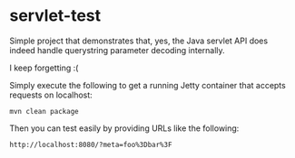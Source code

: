 # servlet-test

Simple project that demonstrates that, yes, the Java servlet API does
indeed handle querystring parameter decoding internally.

I keep forgetting :(

Simply execute the following to get a running Jetty container that accepts
requests on localhost:

    mvn clean package

Then you can test easily by providing URLs like the following:

    http://localhost:8080/?meta=foo%3Dbar%3F

